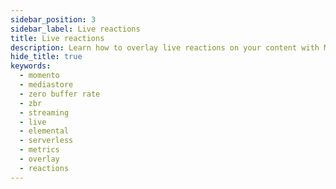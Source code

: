 ```yaml
---
sidebar_position: 3
sidebar_label: Live reactions
title: Live reactions
description: Learn how to overlay live reactions on your content with Momento MediaStore
hide_title: true
keywords:
  - momento
  - mediastore
  - zero buffer rate
  - zbr
  - streaming
  - live
  - elemental
  - serverless
  - metrics
  - overlay
  - reactions
---
```

